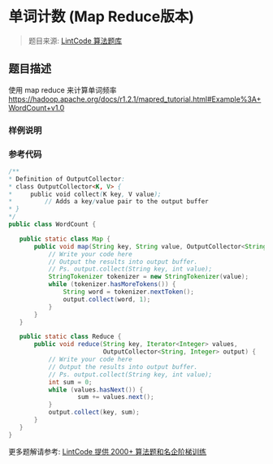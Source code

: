 # 单词计数 (Map Reduce版本)
 > 题目来源: [LintCode 算法题库](https://www.lintcode.com/problem/word-count/?utm_source=sc-github-wzz)
 ## 题目描述
 使用 map reduce 来计算单词频率
https://hadoop.apache.org/docs/r1.2.1/mapred_tutorial.html#Example%3A+WordCount+v1.0

 ### 样例说明
 
 ### 参考代码
 ```java
/**
 * Definition of OutputCollector:
 * class OutputCollector<K, V> {
 *     public void collect(K key, V value);
 *         // Adds a key/value pair to the output buffer
 * }
 */
public class WordCount {

    public static class Map {
        public void map(String key, String value, OutputCollector<String, Integer> output) {
            // Write your code here
            // Output the results into output buffer.
            // Ps. output.collect(String key, int value);
            StringTokenizer tokenizer = new StringTokenizer(value);
            while (tokenizer.hasMoreTokens()) {
                String word = tokenizer.nextToken();
                output.collect(word, 1);
            }
        }
    }

    public static class Reduce {
        public void reduce(String key, Iterator<Integer> values,
                           OutputCollector<String, Integer> output) {
            // Write your code here
            // Output the results into output buffer.
            // Ps. output.collect(String key, int value);
            int sum = 0;
            while (values.hasNext()) {
                    sum += values.next();
            }
            output.collect(key, sum);
        }
    }
}
```
 更多题解请参考: [LintCode 提供 2000+ 算法题和名企阶梯训练](https://www.lintcode.com/problem/?utm_source=sc-github-wzz)